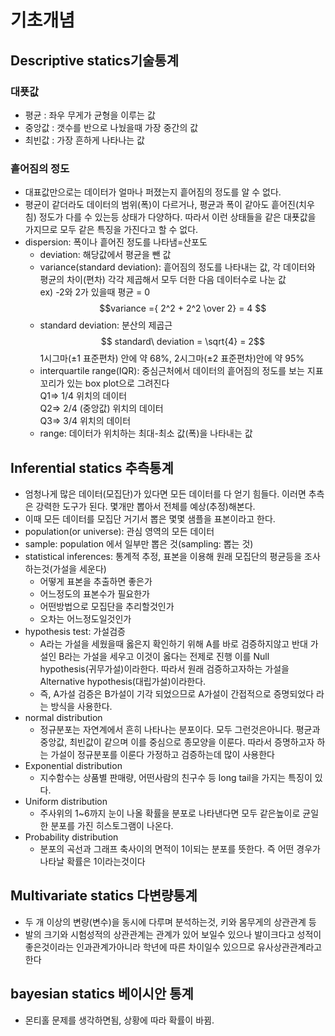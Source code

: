 # 기초개념
## Descriptive statics기술통계
### 대푯값

- 평균 : 좌우 무게가 균형을 이루는 값
- 중앙값 : 갯수를 반으로 나눴을때 가장 중간의 값
- 최빈값 : 가장 흔하게 나타나는 값

### 흩어짐의 정도
- 대표값만으로는 데이터가 얼마나 퍼졌는지 흩어짐의 정도를 알 수 없다. 
- 평균이 같더라도 데이터의 범위(폭)이 다르거나, 평균과 폭이 같아도 흩어진(치우침) 정도가 다를 수 있는등 상태가 다양하다. 따라서 이런 상태들을 같은 대푯값을 가지므로 모두 같은 특징을 가진다고 할 수 없다.
- dispersion: 폭이나 흩어진 정도를 나타냄=산포도
    - deviation: 해당값에서 평균을 뺀 값
    - variance(standard deviation): 흩어짐의 정도를 나타내는 값, 각 데이터와 평균의 차이(편차) 각각 제곱해서 모두 더한 다음 데이터수로 나눈 값\
    ex) -2와 2가 있을때 평균 = 0
    $$variance ={ 2^2 + 2^2 \over 2}  = 4 $$
    - standard deviation: 분산의 제곱근 $$ standard\ deviation = \sqrt{4} = 2$$
    1시그마($\pm 1$ 표준편차) 안에 약 68%, 2시그마($\pm 2$ 표준편차)안에 약 95%
    - interquartile range(IQR): 중심근처에서 데이터의 흩어짐의 정도를 보는 지표\
    꼬리가 있는 box plot으로 그려진다\
    Q1=> 1/4 위치의 데이터\
    Q2=> 2/4 (중앙값) 위치의 데이터\
    Q3=> 3/4 위치의 데이터
    - range: 데이터가 위치하는 최대-최소 값(폭)을 나타내는 값

## Inferential statics 추측통계
- 엄청나게 많은 데이터(모집단)가 있다면 모든 데이터를 다 얻기 힘들다. 이러면 추측은 강력한 도구가 된다. 몇개만 뽑아서 전체를  예상(추정)해본다.
- 이때 모든 데이터를 모집단 거기서 뽑은 몇몇 샘플을 표본이라고 한다.
- population(or universe): 관심 영역의 모든 데이터
- sample: population 에서 일부만 뽑은 것(sampling: 뽑는 것)
- statistical inferences: 통계적 추정, 표본을 이용해 원래 모집단의 평균등을 조사하는것(가설을 세운다)
    - 어떻게 표본을 추출하면 좋은가
    - 어느정도의 표본수가 필요한가
    - 어떤방법으로 모집단을 추리할것인가
    - 오차는 어느정도일것인가
- hypothesis test: 가설검증
    - A라는 가설을 세웠을때 옳은지 확인하기 위해 A를 바로 검증하지않고 반대 가설인 B라는 가설을 세우고 이것이 옳다는 전제로 진행 이를 Null hypothesis(귀무가설)이라한다. 따라서 원래 검증하고자하는 가설을 Alternative hypothesis(대립가설)이라한다.
    - 즉, A가설 검증은 B가설이 기각 되었으므로 A가설이 간접적으로 증명되었다 라는 방식을 사용한다.
- normal distribution
    - 정규분포는 자연계에서 흔히 나타나는 분포이다. 모두 그런것은아니다. 평균과 중앙값, 최빈값이 같으며 이를 중심으로 종모양을 이룬다. 따라서 증명하고자 하는 가설이 정규분포를 이룬다 가정하고 검증하는데 많이 사용한다
- Exponential distribution
    - 지수함수는 상품별 판매량, 어떤사람의 친구수 등 long tail을 가지는 특징이 있다.
- Uniform distribution
    - 주사위의 1~6까지 눈이 나올 확률을 분포로 나타낸다면 모두 같은높이로 균일한 분포를 가진 히스토그램이 나온다.
- Probability distribution
    - 분포의 곡선과 그래프 축사이의 면적이 1이되는 분포를 뜻한다. 즉 어떤 경우가 나타날 확률은 1이라는것이다

## Multivariate statics 다변량통계
- 두 개 이상의 변량(변수)을 동시에 다루며 분석하는것, 키와 몸무게의 상관관계 등
- 발의 크기와 시험성적의 상관관계는 관계가 있어 보일수 있으나 발이크다고 성적이 좋은것이라는 인과관계가아니라 학년에 따른 차이일수 있으므로 유사상관관계라고 한다

## bayesian statics 베이시안 통계
- 몬티홀 문제를 생각하면됨, 상황에 따라 확률이 바뀜.
